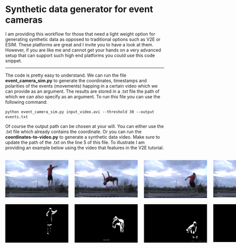 # Synthetic data generator for event cameras
I am providing this workflow for those that need a light weight option for generating synthetic data as opposed to traditional options such as V2E or ESIM. These platforms are great and I invite you to have a look at them. However, if you are like me and cannot get your hands on a very advanced setup that can support such high end platforms you could use this code snippet. 

<hr>

The code is pretty easy to understand. We can run the file <b>event_camera_sim.py</b> to generate the coordinates, timestamps and polarities of the events (movements) happing in a certain video which we can provide as an argument. The results are stored in a .txt file the path of which we can also specify as an argument. To run this file you can use the following command: <br>
```
python event_camera_sim.py input_video.avi --threshold 30 --output events.txt
```
Of course the output path can be chosen at your will. You can either use the .txt file which already contains the coordinate. Or you can run the <b>coordinates-to-video.py</b> to generate a synthetic data video. Make sure to update the path of the .txt on the line 5 of this file. To illustrate I am providing an example below using the video that features in the V2E tutorial. 

<br>

<div style="display: grid; grid-template-columns: repeat(4, 1fr); gap: 20px;">
  <img src="image1.png" alt="Image 1" style="width: 200px; max-width: 200px;">
  <img src="image2.png" alt="Image 2" style="width: 200px; max-width: 200px;">
  <img src="image3.png" alt="Image 3" style="width: 200px; max-width: 200px;">
  <img src="image4.png" alt="Image 4" style="width: 200px; max-width: 200px;">
  <img src="image5.png" alt="Image 5" style="width: 200px; max-width: 200px;">
  <img src="image6.png" alt="Image 6" style="width: 200px; max-width: 200px;">
  <img src="image7.png" alt="Image 7" style="width: 200px; max-width: 200px;">
  <img src="image8.png" alt="Image 8" style="width: 200px; max-width: 200px;">
</div>
